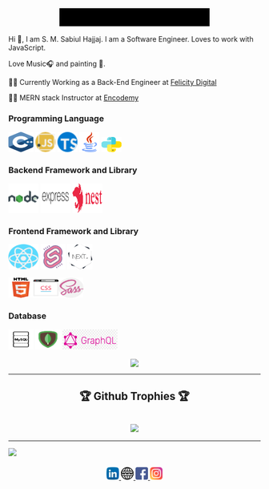 

<div align="center" width="50">
    <img src="https://github.com/SabiulSabit/SabiulSabit/blob/master/gif/hello.gif" width="300" />
</div>


Hi :green_heart:, I am S. M. Sabiul Hajjaj. I am a Software Engineer.
Loves to work with JavaScript. 

Love Music:headphones: and painting :art:.



🧑‍💼 Currently Working as a Back-End Engineer at [Felicity Digital](https://felicity.digital/) 

🧑‍💼 MERN stack Instructor at [Encodemy](https://encodemy.com/) 


### Programming Language 
  

<img alt="C/C++"  width="50px" height="40px" src="https://raw.githubusercontent.com/SabiulSabit/SabiulSabit/master/img/cplus.svg" /> <img  alt="JavaScript"   width="40px" height="40px" src="https://raw.githubusercontent.com/SabiulSabit/SabiulSabit/master/img/javascript.png" /> <img  alt="TypeScript"   width="40px" height="40px" src="https://raw.githubusercontent.com/SabiulSabit/SabiulSabit/master/img/typescript.png" />  <img  alt="Java"  width="40px" height="40px" src="https://raw.githubusercontent.com/SabiulSabit/SabiulSabit/master/img/java.svg" />  <img  alt="Python"  width="40px" height="30px" src="https://raw.githubusercontent.com/SabiulSabit/SabiulSabit/master/img/python.svg" />  

### Backend Framework and Library
<img alt="node.js"  width="60px" height="60px" src="https://raw.githubusercontent.com/SabiulSabit/SabiulSabit/master/img/nodejs.png" /> <img alt="Express.js" width="60px" height="60px" src="https://raw.githubusercontent.com/SabiulSabit/SabiulSabit/master/img/express.svg" /> <img alt="Nest.js" width="60px" height="60px" src="https://raw.githubusercontent.com/SabiulSabit/SabiulSabit/master/img/nest.svg" /> 

### Frontend Framework and Library
<img alt="React.js" width="60px" height="50px" src="https://raw.githubusercontent.com/SabiulSabit/SabiulSabit/master/img/react.svg" />  <img alt="Svelte" width="50px" height="50px" src="https://raw.githubusercontent.com/SabiulSabit/SabiulSabit/master/img/svelte.png" />   <img alt="Svelte" width="50px" height="50px" src="https://raw.githubusercontent.com/SabiulSabit/SabiulSabit/master/img/next.png" /> 


<img alt="HTML"  width="50px" height="40px" src="https://raw.githubusercontent.com/SabiulSabit/SabiulSabit/master/img/html5.svg" /><img alt="CSS" width="50px" height="40px" src="https://raw.githubusercontent.com/SabiulSabit/SabiulSabit/master/img/browser.svg" /><img alt="SASS" width="50px" height="40px" src="https://raw.githubusercontent.com/SabiulSabit/SabiulSabit/master/img/sass.svg" />   


### Database
<img alt="MySQL"  width="50px" height="40px" src="https://raw.githubusercontent.com/SabiulSabit/SabiulSabit/master/img/mysql.png" /> <img alt="MongoDB" width="50px" height="40px" src="https://github.com/SabiulSabit/SabiulSabit/blob/master/img/mongodb.png?raw=true" />  <img alt="GraphQL" width="110px" height="40px" src="https://github.com/SabiulSabit/SabiulSabit/blob/master/img/graphql.png" /> 



<div align="center">
   <image align="center" src="https://github-readme-stats.vercel.app/api?username=sabiulsabit&show_icons=true&theme=dracula">    
</div>   

---

<div align="center">  
     <h2> 🏆 Github Trophies 🏆 </h2> <br>
    <img src="https://github-profile-trophy.vercel.app/?username=sabiulsabit&theme=onedark"/>   
</div>

---

![](https://komarev.com/ghpvc/?username=SabiulSabit&color=c03546)
   

####

<div align="center">
  <a href="https://www.linkedin.com/in/sabiulsabit13/" target="_blank">
    <img src="https://raw.githubusercontent.com/SabiulSabit/SabiulSabit/master/img/linkedin.svg" alt="LinkedIn" width="25">
  </a>   <a href="http://www.codetohaven.com/" target="_blank">
    <img src="https://raw.githubusercontent.com/SabiulSabit/SabiulSabit/master/img/www.svg" alt="website" width="25">
  </a>   <a href="https://www.facebook.com/sabit.syed.5" target="_blank">
    <img src="https://raw.githubusercontent.com/SabiulSabit/SabiulSabit/master/img/facebook.svg" alt="Facebook" width="25">
  </a><a href="https://www.instagram.com/sabiul_sabit/" target="_blank">
    <img src="https://raw.githubusercontent.com/SabiulSabit/SabiulSabit/master/img/instagram.svg" alt="instagram" width="25">
  </a>
</div>

 
